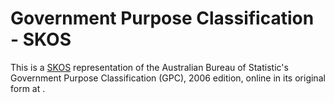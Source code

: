 # Government Purpose Classification - SKOS
This is a [SKOS]() representation of the Australian Bureau of Statistic's Government Purpose Classification (GPC), 2006 edition, online in its original form at []().




